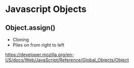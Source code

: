 # Javascript Objects

## Object.assign()

  - Cloning
  - Piles on from right to left
    
https://developer.mozilla.org/en-US/docs/Web/JavaScript/Reference/Global_Objects/Object